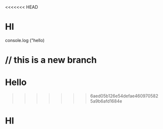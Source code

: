<<<<<<< HEAD

# HI

console.log ("hello)

# // this is a new branch

# Hello

> > > > > > > 6aed05b126e54defae4609705825a9b6afd1684e

# HI
